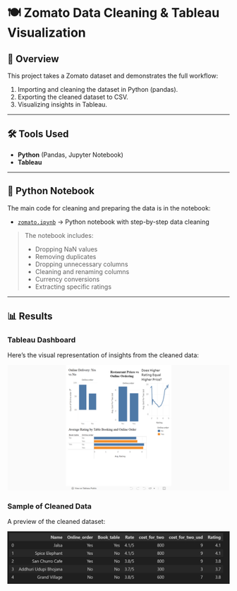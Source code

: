 # 🍽️ Zomato Data Cleaning & Tableau Visualization

## 📌 Overview
This project takes a Zomato dataset and demonstrates the full workflow:

1. Importing and cleaning the dataset in Python (pandas).  
2. Exporting the cleaned dataset to CSV.  
3. Visualizing insights in Tableau.

---

## 🛠 Tools Used
- **Python** (Pandas, Jupyter Notebook)  
- **Tableau**  

---

## 📝 Python Notebook
The main code for cleaning and preparing the data is in the notebook:

- [`zomato.ipynb`](zomato.ipynb) → Python notebook with step-by-step data cleaning

> The notebook includes:
> - Dropping NaN values  
> - Removing duplicates
> - Dropping unnecessary columns
> - Cleaning and renaming columns
> - Currency conversions
> - Extracting specific ratings  

---

## 📊 Results

### Tableau Dashboard
Here’s the visual representation of insights from the cleaned data:

![Tableau Dashboard](Screenshot_(83).png)

### Sample of Cleaned Data
A preview of the cleaned dataset:

![Sample Data](data_head().png)

